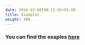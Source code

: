 ```yaml
---
date: 2016-03-09T00:11:02+01:00
title: Examples
weight: 400
---
```

### You can find the exaples [here](https://github.com/iris-contrib/examples)